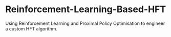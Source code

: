 # Reinforcement-Learning-Based-HFT
Using Reinforcement Learning and Proximal Policy Optimisation to engineer a custom HFT algorithm.
